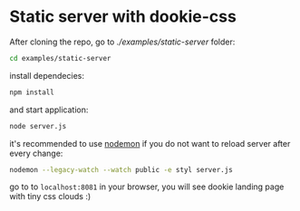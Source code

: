 # Static server with dookie-css

After cloning the repo, go to *./examples/static-server* folder:

```bash
cd examples/static-server
```
install dependecies:

```bash
npm install
```

and start application:

```bash
node server.js
```

it's recommended to use [nodemon](https://github.com/remy/nodemon) if you do not want to reload server after every change:

```bash
nodemon --legacy-watch --watch public -e styl server.js
```

go to to ``localhost:8081`` in your browser, you will see dookie landing page with tiny css clouds :)